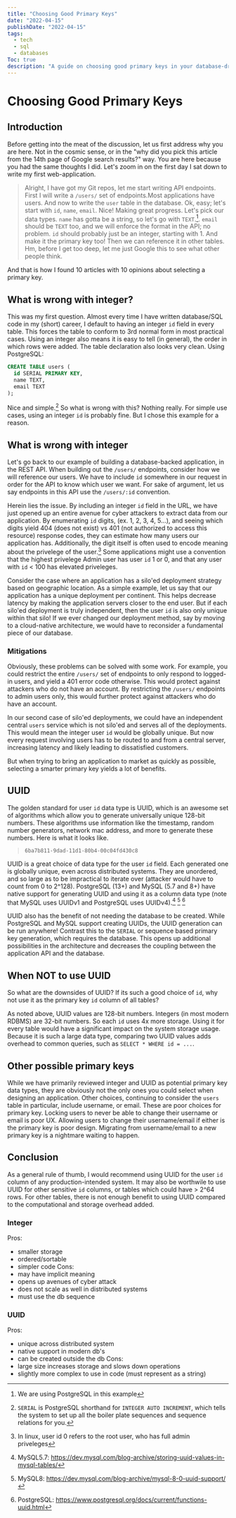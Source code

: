 ```yaml
---
title: "Choosing Good Primary Keys"
date: "2022-04-15"
publishDate: "2022-04-15"
tags:
  - tech
  - sql
  - databases
Toc: true
description: "A guide on choosing good primary keys in your database-driven application."
---
```


# Choosing Good Primary Keys

## Introduction

Before getting into the meat of the discussion, let us first address why you are here. Not in the cosmic sense, or in the "why did you pick this article from the 14th page of Google search results?" way. You are here because you had the same thoughts I did. Let's zoom in on the first day I sat down to write my first web-application.

> Alright, I have got my Git repos, let me start writing API endpoints. First I will write a `/users/` set of endpoints.Most applications have users. And now to write the `user` table in the database. Ok, easy; let's start with `id`, `name`, `email`. Nice! Making great progress. Let's pick our data types. `name` has gotta be a string, so let's go with `TEXT`.[^1]. `email` should be `TEXT` too, and we will enforce the format in the API; no problem. `id` should probably just be an integer, starting with 1. And make it the primary key too! Then we can reference it in other tables. Hm, before I get too deep, let me just Google this to see what other people think. 

And that is how I found 10 articles with 10 opinions about selecting a primary key.

## What is wrong with integer?

This was my first question. Almost every time I have written database/SQL code in my (short) career, I default to having an integer `id` field in every table. This forces the table to conform to 3rd normal form in most practical cases. Using an integer also means it is easy to tell (in general), the order in which rows were added. The table declaration also looks very clean. Using PostgreSQL:

```sql
CREATE TABLE users (
  id SERIAL PRIMARY KEY,
  name TEXT,
  email TEXT
);
```

Nice and simple.[^2] So what is wrong with this? Nothing really. For simple use cases, using an integer `id` is probably fine. But I chose this example for a reason. 

## What is wrong with integer

Let's go back to our example of building a database-backed application, in the REST API. When building out the `/users/` endpoints, consider how we will reference our users. We have to include `id` somewhere in our request in order for the API to know which user we want. For sake of argument, let us say endpoints in this API use the `/users/:id` convention. 

Herein lies the issue. By including an integer `id` field in the URL, we have just opened up an entire avenue for cyber attackers to extract data from our application. By enumerating `id` digits, (ex. 1, 2, 3, 4, 5...), and seeing which digits yield 404 (does not exist) vs 401 (not authorized to access this resource) response codes, they can estimate how many users our application has. Additionally, the digit itself is often used to encode meaning about the privelege of the user.[^3] Some applications might use a convention that the highest privelege Admin user has user `id` 1 or 0, and that any user with `id` < 100 has elevated priveleges.

Consider the case where an application has a silo'ed deployment strategy based on geographic location. As a simple example, let us say that our application has a unique deployment per continent. This helps decrease latency by making the application servers closer to the end user. But if each silo'ed deployment is truly independent, then the user `id` is also only unique within that silo! If we ever changed our deployment method, say by moving to a cloud-native architecture, we would have to reconsider a fundamental piece of our database. 

### Mitigations

Obviously, these problems can be solved with some work. For example, you could restrict the entire `/users/` set of endpoints to only respond to logged-in users, and yield a 401 error code otherwise. This would protect against attackers who do not have an account. By restricting the `/users/` endpoints to admin users only, this would further protect against attackers who do have an account.

In our second case of silo'ed deployments, we could have an independent central `users` service which is not silo'ed and serves all of the deployments. This would mean the integer user `id` would be globally unique. But now every request involving users has to be routed to and from a central server, increasing latency and likely leading to dissatisfied customers. 

But when trying to bring an application to market as quickly as possible, selecting a smarter primary key yields a lot of benefits. 

## UUID

The golden standard for user `id` data type is UUID, which is an awesome set of algorithms which allow you to generate universally unique 128-bit numbers. These algorithms use information like the timestamp, random number generators, network mac address, and more to generate these numbers. Here is what it looks like.

> `6ba7b811-9dad-11d1-80b4-00c04fd430c8`

UUID is a great choice of data type for the user `id` field. Each generated one is globally unique, even across distributed systems. They are unordered, and so large as to be impractical to iterate over (attacker would have to count from 0 to 2^128). PostgreSQL (13+) and MySQL (5.7 and 8+) have native support for generating UUID and using it as a column data type (note that MySQL uses UUIDv1 and PostgreSQL uses UUIDv4).[^4] [^5] [^6] 

UUID also has the benefit of not needing the database to be created. While PostgreSQL and MySQL support creating UUIDs, the UUID generation can be run anywhere! Contrast this to the `SERIAL` or sequence based primary key generation, which requires the database. This opens up additional possibilities in the architecture and decreases the coupling between the application API and the database. 

## When NOT to use UUID

So what are the downsides of UUID? If its such a good choice of `id`, why not use it as the primary key `id` column of all tables?

As noted above, UUID values are 128-bit numbers. Integers (in most modern RDBMS) are 32-bit numbers. So each `id` uses 4x more storage. Using it for every table would have a significant impact on the system storage usage. Because it is such a large data type, comparing two UUID values adds overhead to common queries, such as `SELECT * WHERE id = ...`.

## Other possible primary keys

While we have primarily reviewed integer and UUID as potential primary key data types, they are obviously not the only ones you could select when designing an application. Other choices, continuing to consider the `users` table in particular, include username, or email. These are poor choices for primary key. Locking users to never be able to change their username or email is poor UX. Allowing users to change their username/email if either is the primary key is poor design. Migrating from username/email to a new primary key is a nightmare waiting to happen. 

## Conclusion

As a general rule of thumb, I would recommend using UUID for the user `id` column of any production-intended system. It may also be worthwile to use UUID for other sensitive `id` columns, or tables which could have > 2^64 rows. For other tables, there is not enough benefit to using UUID compared to the computational and storage overhead added.

### Integer
Pros:
- smaller storage
- ordered/sortable
- simpler code
Cons: 
- may have implicit meaning
- opens up avenues of cyber attack
- does not scale as well in distributed systems
- must use the db sequence

### UUID
Pros:
- unique across distributed system
- native support in modern db's
- can be created outside the db
Cons:
- large size increases storage and slows down operations
- slightly more complex to use in code (must represent as a string)


[^1]: We are using PostgreSQL in this example
[^2]: `SERIAL` is PostgreSQL shorthand for `INTEGER AUTO INCREMENT`, which tells the system to set up all the boiler plate sequences and sequence relations for you.
[^3]: In linux, user id 0 refers to the root user, who has full admin priveleges
[^4]: MySQL5.7: https://dev.mysql.com/blog-archive/storing-uuid-values-in-mysql-tables/
[^5]: MySQL8: https://dev.mysql.com/blog-archive/mysql-8-0-uuid-support/
[^6]: PostgreSQL: https://www.postgresql.org/docs/current/functions-uuid.html